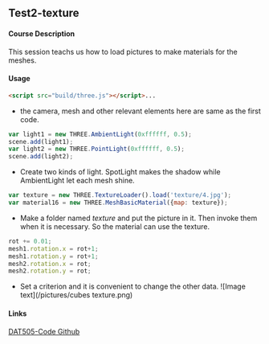 ## Test2-texture ##

#### Course Description ####
This session teachs us how to load pictures to make materials for the meshes.

#### Usage ####
```html
<script src="build/three.js"></script>...
```

* the camera, mesh and other relevant elements here are same as the first code.

```javascript
var light1 = new THREE.AmbientLight(0xffffff, 0.5);
scene.add(light1);
var light2 = new THREE.PointLight(0xffffff, 0.5);
scene.add(light2);
```

* Create two kinds of light. SpotLight makes the shadow while AmbientLight let each mesh shine.

```javascript
var texture = new THREE.TextureLoader().load('texture/4.jpg');
var material16 = new THREE.MeshBasicMaterial({map: texture});
```

* Make a folder named *texture* and put the picture in it. Then invoke them when it is necessary. So the material can use the texture.

```javascript
rot += 0.01;
mesh1.rotation.x = rot+1;
mesh1.rotation.y = rot+1;
mesh2.rotation.x = rot;
mesh2.rotation.y = rot;
```
* Set a criterion and it is convenient to change the other data.
![Image text](/pictures/cubes texture.png)

#### Links ####
[DAT505-Code Github](https://github.com/kevenie/DAT505-Code)
